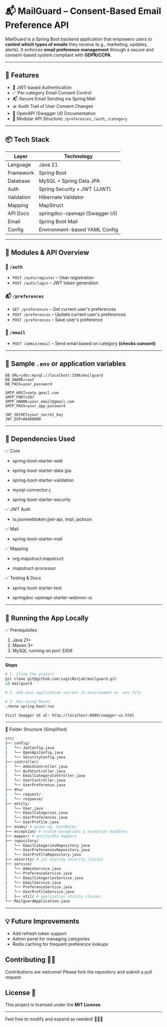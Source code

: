 # 📬 MailGuard – Consent-Based Email Preference API

MailGuard is a Spring Boot backend application that empowers users to **control which types of emails** they receive (e.g., marketing, updates, alerts). It enforces **email preference management** through a secure and consent-based system compliant with **GDPR/CCPA**.

---

## 🚀 Features

- 🔐 JWT-based Authentication
- ✅ Per-category Email Consent Control
- 📬 Secure Email Sending via Spring Mail
- 📊 Audit Trail of User Consent Changes
- 📄 OpenAPI (Swagger UI) Documentation
- 📁 Modular API Structure: `/preferences`, `/auth`, `/category`

---

## 📦 Tech Stack

| Layer         | Technology                        |
|---------------|------------------------------------|
| Language      | Java 21                            |
| Framework     | Spring Boot                        |
| Database      | MySQL + Spring Data JPA            |
| Auth          | Spring Security + JWT (JJWT)       |
| Validation    | Hibernate Validator                |
| Mapping       | MapStruct                          |
| API Docs      | springdoc-openapi (Swagger UI)     |
| Email         | Spring Boot Mail                   |
| Config        | Environment-based YAML Config      |

---

## 📁 Modules & API Overview

### 🔐 `/auth`
- `POST /auth/register` – User registration
- `POST /auth/login` – JWT token generation

### 📬 `/preferences`
- `GET /preferences` – Get current user's preferences
- `POST /preferences` – Update current user's preferences
- `POST /preferences` – Save user's preference

### 📨 `/email`
- `POST /admin/email` – Send email based on category **(checks consent)**

---

## 📑 Sample `.env` or application variables

```env
DB_URL=jdbc:mysql://localhost:3306/mailguard
DB_UNAME=root
DB_PASS=your_password

SMTP_HOST=smtp.gmail.com
SMTP_PORT=587
SMTP_UNAME=your_email@gmail.com
SMTP_PASS=your_app_password

JWT_SECRET=your_secret_key
JWT_EXP=86400000
```
---
## 🧱 Dependencies Used
✅ Core

  - spring-boot-starter-web

  - spring-boot-starter-data-jpa

  - spring-boot-starter-validation

  - mysql-connector-j

  - spring-boot-starter-security

✅ JWT Auth

  - io.jsonwebtoken:jjwt-api, impl, jackson

✅ Mail

  - spring-boot-starter-mail

✅ Mapping

  - org.mapstruct:mapstruct

  - mapstruct-processor

✅ Testing & Docs

  - spring-boot-starter-test

  - springdoc-openapi-starter-webmvc-ui

--- 

##  🧪 Running the App Locally

✅ Prerequisites

1. Java 21+
2. Maven 3+
3. MySQL running on port 3306
---
**Steps**

```bash
# 1. Clone the project
git clone git@github.com:LogicNinjaX/mailguard.git
cd mailguard

# 2. Add your application secrets in environment or .env file

# 3. Run using Maven
./mvnw spring-boot:run

Visit Swagger UI at: http://localhost:8080/swagger-ui.html
```
---
📂 Folder Structure (Simplified)

```bash
src/
├── config/
|   └── JwtConfig.java
|   └── OpenApiConfig.java
│   └── SecurityConfig.java
├── controller/
|   └── AdminController.java
│   └── AuthController.java
|   └── EmailCategoryController.java
│   └── UserController.java
│   └── UserPreference.java
├── dto/
|   └── request/
|   └── response/
├── entity/
│   └── User.java
│   └── EmailCategories.java
│   └── UserPreferences.java
│   └── UserProfile.java
├── enums/ # enums eg. UserRoles
├── exception/ # custom exceptions & exception handlers
├── mapper/ # entity/dto mappers
├── repository/
│   └── EmailCategoriesRepository.java
│   └── UserPreferencesRepository.java
|   └── UserProfileRepository.java
├── security/ # jwt &spring security classes
├── service/
│   └── AdminService.java
│   └── PreferenceService.java
│   └── EmailCategoriesService.java
|   └── EmailService.java
│   └── PreferenceService.java
|   └── UserProfileService.java
|   ├── util/ # application utility classes
└── MailguardApplication.java
```
---
## 💡 Future Improvements
- Add refresh token support
- Admin panel for managing categories
- Redis caching for frequent preference lookups

## Contributing 🤝💡

Contributions are welcome! Please fork the repository and submit a pull request.

## License 📜

This project is licensed under the **MIT License**.

---

Feel free to modify and expand as needed! 🚀🎉💡
